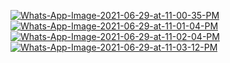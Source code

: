 <a href="https://www.luciferutkarsh.ml/"><img src="https://i.ibb.co/HxsfKJJ/Whats-App-Image-2021-06-29-at-11-00-35-PM.jpg" alt="Whats-App-Image-2021-06-29-at-11-00-35-PM" border="0"></a>
<a href="https://imgbb.com/"><img src="https://i.ibb.co/XXVFgNn/Whats-App-Image-2021-06-29-at-11-01-04-PM.jpg" alt="Whats-App-Image-2021-06-29-at-11-01-04-PM" border="0"></a>
<a href="https://ibb.co/0VST6Lz"><img src="https://i.ibb.co/cXH0Z9s/Whats-App-Image-2021-06-29-at-11-02-04-PM.jpg" alt="Whats-App-Image-2021-06-29-at-11-02-04-PM" border="0"></a>
<a href="https://ibb.co/NKx9DPJ"><img src="https://i.ibb.co/bX1swZC/Whats-App-Image-2021-06-29-at-11-03-12-PM.jpg" alt="Whats-App-Image-2021-06-29-at-11-03-12-PM" border="0"></a>
